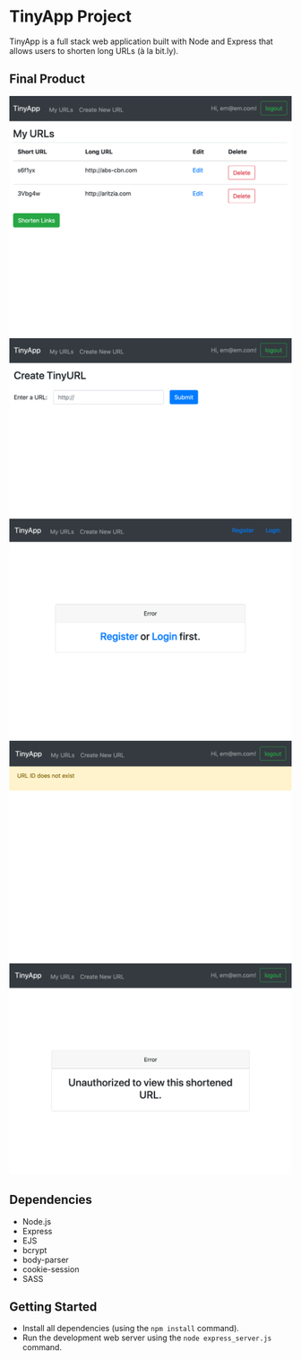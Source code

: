 # TinyApp Project

TinyApp is a full stack web application built with Node and Express that allows users to shorten long URLs (à la bit.ly).

## Final Product
!["All the URLs that the user has shortened"](https://raw.githubusercontent.com/emurdnt/tinyapp/master/docs/urls-page.png)
!["Shortening a new URL"](https://raw.githubusercontent.com/emurdnt/tinyapp/master/docs/url-new.png)
!["Prompt for someone trying to use the app without logging in"](https://github.com/emurdnt/tinyapp/blob/master/docs/url-not-logged-in.png)
!["Error for when the url being accessed does not exist."](https://raw.githubusercontent.com/emurdnt/tinyapp/master/docs/url-error-not-exist.png)
!["Prompt for someone trying to use the app without logging in"](https://raw.githubusercontent.com/emurdnt/tinyapp/master/docs/url-error-unauthorized.png)



## Dependencies

- Node.js
- Express
- EJS
- bcrypt
- body-parser
- cookie-session
- SASS

## Getting Started

- Install all dependencies (using the `npm install` command).
- Run the development web server using the `node express_server.js` command.
